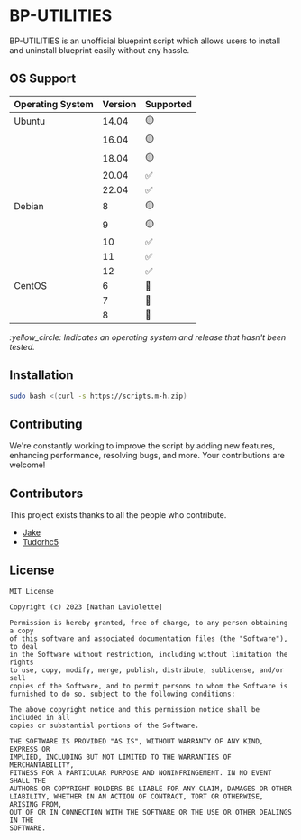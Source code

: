 # BP-UTILITIES

BP-UTILITIES is an unofficial blueprint script which allows users to install and uninstall blueprint easily without any hassle.
## OS Support
 Operating System | Version | Supported          
| ---------------- | ------- | ------------------ |
| Ubuntu           | 14.04   | :yellow_circle:       |
|                  | 16.04   | :yellow_circle:    |
|                  | 18.04   | :yellow_circle:     |
|                  | 20.04   | :white_check_mark: |
|                  | 22.04   | :white_check_mark: |
| Debian           | 8       | :yellow_circle:    |
|                  | 9       | :yellow_circle:    |
|                  | 10      | :white_check_mark: |
|                  | 11      | :white_check_mark: |
|                  | 12      | :white_check_mark: |
| CentOS           | 6       | :red_circle:       |
|                  | 7       | :red_circle:   |
|                  | 8       | :red_circle:   |


_\:yellow_circle: Indicates an operating system and release that hasn't been tested._
## Installation

```bash
sudo bash <(curl -s https://scripts.m-h.zip)
```

## Contributing

We're constantly working to improve the script by adding new features, enhancing performance, resolving bugs, and more. Your contributions are welcome!

## Contributors

This project exists thanks to all the people who contribute. 

- [Jake](https://github.com/jake0001-dev) 
- [Tudorhc5](https://github.com/Tudorhc5) 

## License

```
MIT License

Copyright (c) 2023 [Nathan Laviolette]

Permission is hereby granted, free of charge, to any person obtaining a copy
of this software and associated documentation files (the "Software"), to deal
in the Software without restriction, including without limitation the rights
to use, copy, modify, merge, publish, distribute, sublicense, and/or sell
copies of the Software, and to permit persons to whom the Software is
furnished to do so, subject to the following conditions:

The above copyright notice and this permission notice shall be included in all
copies or substantial portions of the Software.

THE SOFTWARE IS PROVIDED "AS IS", WITHOUT WARRANTY OF ANY KIND, EXPRESS OR
IMPLIED, INCLUDING BUT NOT LIMITED TO THE WARRANTIES OF MERCHANTABILITY,
FITNESS FOR A PARTICULAR PURPOSE AND NONINFRINGEMENT. IN NO EVENT SHALL THE
AUTHORS OR COPYRIGHT HOLDERS BE LIABLE FOR ANY CLAIM, DAMAGES OR OTHER
LIABILITY, WHETHER IN AN ACTION OF CONTRACT, TORT OR OTHERWISE, ARISING FROM,
OUT OF OR IN CONNECTION WITH THE SOFTWARE OR THE USE OR OTHER DEALINGS IN THE
SOFTWARE.
```

